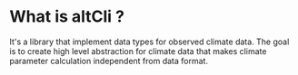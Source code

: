 # What is altCli ?
It's a library that implement data types for observed climate data.
The goal is to create high level abstraction for climate data that makes climate parameter calculation independent from data format.
